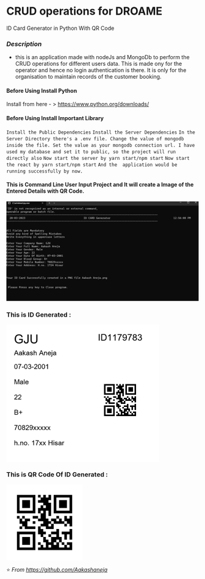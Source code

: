 # CRUD operations for DROAME
ID Card Generator in Python With QR Code

### *Description*
* this is an application made with nodeJs and MongoDb to perform the CRUD operations for different users data. This is made ony for the operator and hence no login authentication is there. It is only for the organisation to maintain records of the customer booking.

#### Before Using Install Python

Install from here - > https://www.python.org/downloads/

#### Before Using Install Important Library 

`Install the Public Dependencies`
`Install the Server Dependencies`
`In the Server Directory there's a .env file. Change the value of mongodb inside the file. Set the value as your mongodb connection url. I have used my database and set it to public, so the project will run directly also`
`Now start the server by yarn start/npm start`
`Now start the react by yarn start/npm start`
`And the  application would be running successfully by now.`


#### This is Command Line User Input Project and It will create a Image of the Entered Details with QR Code.

![](https://github.com/Aakashaneja/organisation-ID-card-maker/blob/main/CLI.png)

### This is ID Generated :

<img src ="https://github.com/Aakashaneja/organisation-ID-card-maker/blob/main/Aakash%20Aneja.bmp" width="400px" align="center">

### This is QR Code Of ID Generated :

<img src ="https://github.com/Aakashaneja/organisation-ID-card-maker/blob/main/ID1179783.bmp" width="200px" align="center">

⭐️ *From https://github.com/Aakashaneja* <br>
